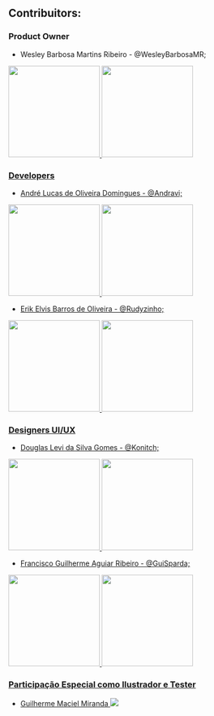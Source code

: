 ## Contribuitors:

### Product Owner
- Wesley Barbosa Martins Ribeiro - @WesleyBarbosaMR;
<div>
  <a href="https://github.com/WesleyBarbosaMR">
  <img height="180em" src="https://github-readme-stats.vercel.app/api?username=WesleyBarbosaMR&show_icons=true&theme=dracula&include_all_commits=true&count_private=true"/>
  <img height="180em" src="https://github-readme-stats.vercel.app/api/top-langs/?username=WesleyBarbosaMR&layout=compact&langs_count=7&theme=dracula"/>
</div>
  
### Developers
- André Lucas de Oliveira Domingues - @Andravi;
<div>
  <a href="https://github.com/Andravi">
  <img height="180em" src="https://github-readme-stats.vercel.app/api?username=Andravi&show_icons=true&theme=dracula&include_all_commits=true&count_private=true"/>
  <img height="180em" src="https://github-readme-stats.vercel.app/api/top-langs/?username=Andravi&layout=compact&langs_count=7&theme=dracula"/>
</div>

- Erik Elvis Barros de Oliveira - @Rudyzinho;
<div>
  <a href="https://github.com/Rudyzinho">
  <img height="180em" src="https://github-readme-stats.vercel.app/api?username=Rudyzinho&show_icons=true&theme=dracula&include_all_commits=true&count_private=true"/>
  <img height="180em" src="https://github-readme-stats.vercel.app/api/top-langs/?username=Rudyzinho&layout=compact&langs_count=7&theme=dracula"/>
</div>
    
### Designers UI/UX
- Douglas Levi da Silva Gomes - @Konitch;
<div>
  <a href="https://github.com/Konitch">
  <img height="180em" src="https://github-readme-stats.vercel.app/api?username=Konitch&show_icons=true&theme=dracula&include_all_commits=true&count_private=true"/>
  <img height="180em" src="https://github-readme-stats.vercel.app/api/top-langs/?username=Konitch&layout=compact&langs_count=7&theme=dracula"/>
</div>
      
- Francisco Guilherme Aguiar Ribeiro - @GuiSparda;
<div>
  <a href="https://github.com/gui123sparda">
  <img height="180em" src="https://github-readme-stats.vercel.app/api?username=gui123sparda&show_icons=true&theme=dracula&include_all_commits=true&count_private=true"/>
  <img height="180em" src="https://github-readme-stats.vercel.app/api/top-langs/?username=gui123sparda&layout=compact&langs_count=7&theme=dracula"/>
</div>
  
### Participação Especial como Ilustrador e Tester
- Guilherme Maciel Miranda <a href="https://www.instagram.com/guigs_arts2408/" target="_blank"><img src="https://img.shields.io/badge/-Instagram-%23E4405F?style=for-the-badge&logo=instagram&logoColor=white" target="_blank"></a>
